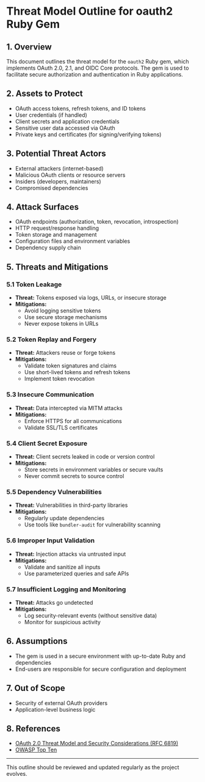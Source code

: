 # Threat Model Outline for oauth2 Ruby Gem

## 1. Overview
This document outlines the threat model for the `oauth2` Ruby gem, which implements OAuth 2.0, 2.1, and OIDC Core protocols. The gem is used to facilitate secure authorization and authentication in Ruby applications.

## 2. Assets to Protect
- OAuth access tokens, refresh tokens, and ID tokens
- User credentials (if handled)
- Client secrets and application credentials
- Sensitive user data accessed via OAuth
- Private keys and certificates (for signing/verifying tokens)

## 3. Potential Threat Actors
- External attackers (internet-based)
- Malicious OAuth clients or resource servers
- Insiders (developers, maintainers)
- Compromised dependencies

## 4. Attack Surfaces
- OAuth endpoints (authorization, token, revocation, introspection)
- HTTP request/response handling
- Token storage and management
- Configuration files and environment variables
- Dependency supply chain

## 5. Threats and Mitigations

### 5.1 Token Leakage
- **Threat:** Tokens exposed via logs, URLs, or insecure storage
- **Mitigations:**
  - Avoid logging sensitive tokens
  - Use secure storage mechanisms
  - Never expose tokens in URLs

### 5.2 Token Replay and Forgery
- **Threat:** Attackers reuse or forge tokens
- **Mitigations:**
  - Validate token signatures and claims
  - Use short-lived tokens and refresh tokens
  - Implement token revocation

### 5.3 Insecure Communication
- **Threat:** Data intercepted via MITM attacks
- **Mitigations:**
  - Enforce HTTPS for all communications
  - Validate SSL/TLS certificates

### 5.4 Client Secret Exposure
- **Threat:** Client secrets leaked in code or version control
- **Mitigations:**
  - Store secrets in environment variables or secure vaults
  - Never commit secrets to source control

### 5.5 Dependency Vulnerabilities
- **Threat:** Vulnerabilities in third-party libraries
- **Mitigations:**
  - Regularly update dependencies
  - Use tools like `bundler-audit` for vulnerability scanning

### 5.6 Improper Input Validation
- **Threat:** Injection attacks via untrusted input
- **Mitigations:**
  - Validate and sanitize all inputs
  - Use parameterized queries and safe APIs

### 5.7 Insufficient Logging and Monitoring
- **Threat:** Attacks go undetected
- **Mitigations:**
  - Log security-relevant events (without sensitive data)
  - Monitor for suspicious activity

## 6. Assumptions
- The gem is used in a secure environment with up-to-date Ruby and dependencies
- End-users are responsible for secure configuration and deployment

## 7. Out of Scope
- Security of external OAuth providers
- Application-level business logic

## 8. References
- [OAuth 2.0 Threat Model and Security Considerations (RFC 6819)](https://tools.ietf.org/html/rfc6819)
- [OWASP Top Ten](https://owasp.org/www-project-top-ten/)

---
This outline should be reviewed and updated regularly as the project evolves.

